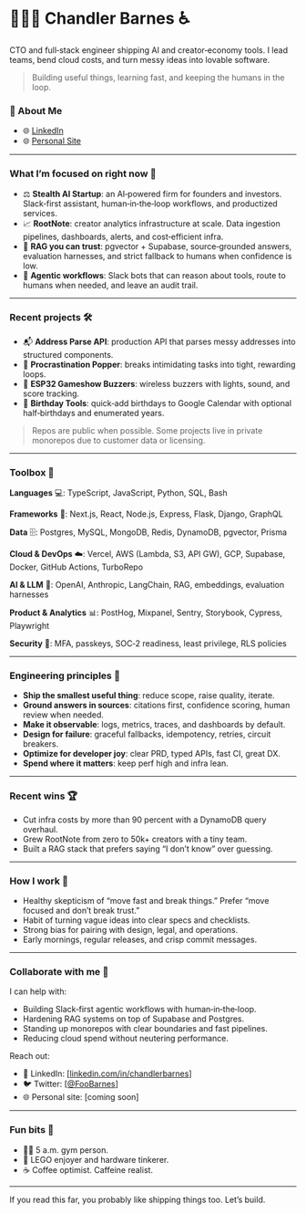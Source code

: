 # 🧑🏻‍💻 Chandler Barnes ♿

CTO and full‑stack engineer shipping AI and creator‑economy tools. I lead teams, bend cloud costs, and turn messy ideas into lovable software.

> Building useful things, learning fast, and keeping the humans in the loop.

### 🚀 About Me
- 🌐 [LinkedIn](https://www.linkedin.com/in/chandlerbarnes/)
- 🌐 [Personal Site](https://www.chandlerbarnes.com/)

---

### What I’m focused on right now 🎯

* ⚖️ **Stealth AI Startup**: an AI‑powered firm for founders and investors. Slack‑first assistant, human‑in‑the‑loop workflows, and productized services.
* 📈 **RootNote**: creator analytics infrastructure at scale. Data ingestion pipelines, dashboards, alerts, and cost‑efficient infra.
* 🔎 **RAG you can trust**: pgvector + Supabase, source‑grounded answers, evaluation harnesses, and strict fallback to humans when confidence is low.
* 🤖 **Agentic workflows**: Slack bots that can reason about tools, route to humans when needed, and leave an audit trail.

---

### Recent projects 🛠️

* 📬 **Address Parse API**: production API that parses messy addresses into structured components.
* 🎯 **Procrastination Popper**: breaks intimidating tasks into tight, rewarding loops.
* 🔔 **ESP32 Gameshow Buzzers**: wireless buzzers with lights, sound, and score tracking.
* 🎂 **Birthday Tools**: quick‑add birthdays to Google Calendar with optional half‑birthdays and enumerated years.

> Repos are public when possible. Some projects live in private monorepos due to customer data or licensing.

---

### Toolbox 🧰

**Languages** 💻: TypeScript, JavaScript, Python, SQL, Bash

**Frameworks** 🧱: Next.js, React, Node.js, Express, Flask, Django, GraphQL

**Data** 🗄️: Postgres, MySQL, MongoDB, Redis, DynamoDB, pgvector, Prisma

**Cloud & DevOps** ☁️: Vercel, AWS (Lambda, S3, API GW), GCP, Supabase, Docker, GitHub Actions, TurboRepo

**AI & LLM** 🤖: OpenAI, Anthropic, LangChain, RAG, embeddings, evaluation harnesses

**Product & Analytics** 📊: PostHog, Mixpanel, Sentry, Storybook, Cypress, Playwright

**Security** 🔐: MFA, passkeys, SOC‑2 readiness, least privilege, RLS policies

---

### Engineering principles 📐

* **Ship the smallest useful thing**: reduce scope, raise quality, iterate.
* **Ground answers in sources**: citations first, confidence scoring, human review when needed.
* **Make it observable**: logs, metrics, traces, and dashboards by default.
* **Design for failure**: graceful fallbacks, idempotency, retries, circuit breakers.
* **Optimize for developer joy**: clear PRD, typed APIs, fast CI, great DX.
* **Spend where it matters**: keep perf high and infra lean.

---

### Recent wins 🏆

* Cut infra costs by more than 90 percent with a DynamoDB query overhaul.
* Grew RootNote from zero to 50k+ creators with a tiny team.
* Built a RAG stack that prefers saying “I don’t know” over guessing.
<!--
---

### Writing ✍️

Occasional essays on AI product design, automation, and engineering leadership.

* 
* The difference between a bot and a teammate
* How to evaluate your RAG system without guessing

*(Links coming soon.)*
-->
---

### How I work 🧠

* Healthy skepticism of “move fast and break things.” Prefer “move focused and don’t break trust.”
* Habit of turning vague ideas into clear specs and checklists.
* Strong bias for pairing with design, legal, and operations.
* Early mornings, regular releases, and crisp commit messages.

---

### Collaborate with me 🤝

I can help with:

* Building Slack‑first agentic workflows with human‑in‑the‑loop.
* Hardening RAG systems on top of Supabase and Postgres.
* Standing up monorepos with clear boundaries and fast pipelines.
* Reducing cloud spend without neutering performance.

Reach out:

<!-- * 📧 Email: \[your\@email] -->
* 🔗 LinkedIn: \[[linkedin.com/in/chandlerbarnes](https://www.linkedin.com/in/chandlerbarnes/)]
* 🐦 Twitter: \[[@FooBarnes](https://x.com/FooBarnes)]
* 🌐 Personal site: \[coming soon]

---

### Fun bits 🎉

* 🏋️‍♂️ 5 a.m. gym person.
* 🧱 LEGO enjoyer and hardware tinkerer.
* ☕ Coffee optimist. Caffeine realist.

---

If you read this far, you probably like shipping things too. Let’s build.

